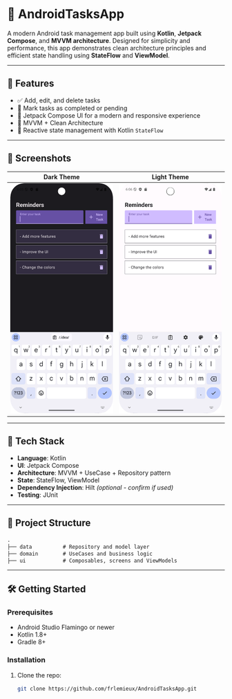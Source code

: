 # 📝 AndroidTasksApp

A modern Android task management app built using **Kotlin**, **Jetpack Compose**, and **MVVM architecture**. Designed for simplicity and performance, this app demonstrates clean architecture principles and efficient state handling using **StateFlow** and **ViewModel**.

---

## 🚀 Features

- ✅ Add, edit, and delete tasks  
- 📌 Mark tasks as completed or pending  
- 📱 Jetpack Compose UI for a modern and responsive experience  
- 🧠 MVVM + Clean Architecture  
- 🔁 Reactive state management with Kotlin `StateFlow`  

---

## 📸 Screenshots

|Dark Theme | Light Theme|
|-|-|
|<img src="screenshots%2FdarkTheme.png" width="300" />|<img src="screenshots%2FlightTheme.png" width="300" />|

---

## 🧱 Tech Stack

- **Language**: Kotlin  
- **UI**: Jetpack Compose  
- **Architecture**: MVVM + UseCase + Repository pattern  
- **State**: StateFlow, ViewModel  
- **Dependency Injection**: Hilt *(optional - confirm if used)*  
- **Testing**: JUnit  

---

## 📂 Project Structure

```plaintext
.
├── data          # Repository and model layer
├── domain        # UseCases and business logic
├── ui            # Composables, screens and ViewModels

```

---

## 🛠️ Getting Started

### Prerequisites

- Android Studio Flamingo or newer  
- Kotlin 1.8+  
- Gradle 8+  

### Installation

1. Clone the repo:
   ```bash
   git clone https://github.com/frlemieux/AndroidTasksApp.git

